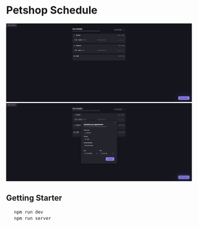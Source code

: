 # Petshop Schedule

![App Screen](screenshots/01.png)
![App Screen](screenshots/02.png)

## Getting Starter

```bash
   npm run dev
   npm run server
```